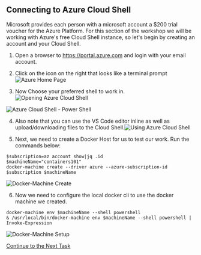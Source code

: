 ## Connecting to Azure Cloud Shell
Microsoft provides each person with a microsoft account a $200 trial voucher for the Azure Platform.  For this section of the workshop we will be working with Azure's free Cloud Shell instance, so let's begin by creating an account and your Cloud Shell.

1. Open a browser to https://portal.azure.com and login with your email account.
2. Click on the icon on the right that looks like a terminal prompt![Azure Home Page](https://github.com/Burwood/containers101/raw/azure/containers_lab/images/Azure_Cloud_Shell.png)

3. Now Choose your preferred shell to work in.![Opening Azure Cloud Shell](https://github.com/Burwood/containers101/raw/azure/containers_lab/images/Azure_Cloud_Shell_open.png)

![Azure Cloud Shell - Power Shell](https://github.com/Burwood/containers101/raw/azure/containers_lab/images/Azure_Cloud_Shell_posh.png)

4. Also note that you can use the VS Code editor inline as well as upload/downloading files to the Cloud Shell.![Using Azure Cloud Shell](https://github.com/Burwood/containers101/raw/azure/containers_lab/images/Azure_Cloud_Shell_editor.png)

5. Next, we need to create a Docker Host for us to test our work. Run the commands below: 
```
$subscription=az account show|jq .id
$machineName="containers101"
docker-machine create --driver azure --azure-subscription-id $subscription $machineName
```

![Docker-Machine Create](https://github.com/Burwood/containers101/raw/azure/containers_lab/images/Azure_machine_create_posh.png)

6. Now we need to configure the local docker cli to use the docker machine we created.
```
docker-machine env $machineName --shell powershell
& /usr/local/bin/docker-machine env $machineName --shell powershell | Invoke-Expression
```

![Docker-Machine Setup](https://github.com/Burwood/containers101/raw/azure/containers_lab/images/Azure_machine_env_posh.png)


[Continue to the Next Task](https://github.com/Burwood/containers101/blob/azure/containers_lab/azure/task_1.md)
